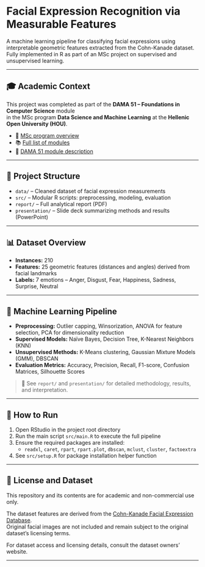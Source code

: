 # Facial Expression Recognition via Measurable Features

A machine learning pipeline for classifying facial expressions using interpretable geometric features extracted from the Cohn-Kanade dataset. Fully implemented in R as part of an MSc project on supervised and unsupervised learning.

---

## 🎓 Academic Context

This project was completed as part of the **DAMA 51 – Foundations in Computer Science** module  
in the MSc program **Data Science and Machine Learning** at the **Hellenic Open University (HOU)**.

- 🔗 [MSc program overview](https://www.eap.gr/en/data-science-and-machine-learning/)  
- 📚 [Full list of modules](https://www.eap.gr/en/data-science-and-machine-learning/topics/)  
- 📄 [DAMA 51 module description](https://www.eap.gr/en/data-science-and-machine-learning/topics/#dama51)

---

## 📁 Project Structure

- `data/` – Cleaned dataset of facial expression measurements  
- `src/` – Modular R scripts: preprocessing, modeling, evaluation  
- `report/` – Full analytical report (PDF)  
- `presentation/` – Slide deck summarizing methods and results (PowerPoint)

---

## 📊 Dataset Overview

- **Instances:** 210  
- **Features:** 25 geometric features (distances and angles) derived from facial landmarks  
- **Labels:** 7 emotions – Anger, Disgust, Fear, Happiness, Sadness, Surprise, Neutral  

---

## 🧠 Machine Learning Pipeline

- **Preprocessing:** Outlier capping, Winsorization, ANOVA for feature selection, PCA for dimensionality reduction  
- **Supervised Models:** Naïve Bayes, Decision Tree, K-Nearest Neighbors (KNN)  
- **Unsupervised Methods:** K-Means clustering, Gaussian Mixture Models (GMM), DBSCAN  
- **Evaluation Metrics:** Accuracy, Precision, Recall, F1-score, Confusion Matrices, Silhouette Scores  

> 📌 See `report/` and `presentation/` for detailed methodology, results, and interpretation.

---

## 🚀 How to Run

1. Open RStudio in the project root directory  
2. Run the main script `src/main.R` to execute the full pipeline  
3. Ensure the required packages are installed:  
   - `readxl`, `caret`, `rpart`, `rpart.plot`, `dbscan`, `mclust`, `cluster`, `factoextra`  
4. See `src/setup.R` for package installation helper function  

---

## 📄 License and Dataset

This repository and its contents are for academic and non-commercial use only.

The dataset features are derived from the [Cohn-Kanade Facial Expression Database](https://www.pitt.edu/~emotion/ck-spread.htm).  
Original facial images are not included and remain subject to the original dataset’s licensing terms.

For dataset access and licensing details, consult the dataset owners’ website.

---